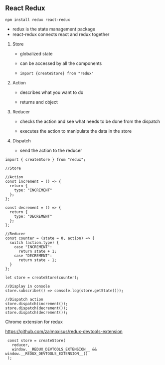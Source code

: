 ## React Redux

`npm install redux react-redux`

- redux is the state management package
- react-redux connects react and redux together



1. Store

   - globalized state

   - can be accessed by all the components

   - `import {createStore} from "redux" `

     

2. Action

   - describes what you want to do

   - returns and object

     

3. Reducer

   - checks the action and see what needs to be done from the dispatch

   - executes the action to manipulate the data in the store



4. Dispatch 

   - send the action to the reducer

     

```react
import { createStore } from "redux";

//Store

//Action
const increment = () => {
  return {
    type: "INCREMENT"
  };
};

const decrement = () => {
  return {
    type: "DECREMENT"
  };
};

//Reducer
const counter = (state = 0, action) => {
  switch (action.type) {
    case "INCREMENT":
      return state + 1;
    case "DECREMENT":
      return state - 1;
  }
};

let store = createStore(counter);

//Display in console
store.subscribe(() => console.log(store.getState()));

//Dispatch action
store.dispatch(increment());
store.dispatch(decrement());
store.dispatch(decrement());
```



Chrome extension for redux

https://github.com/zalmoxisus/redux-devtools-extension

```react
 const store = createStore(
   reducer,
   window.__REDUX_DEVTOOLS_EXTENSION__ && window.__REDUX_DEVTOOLS_EXTENSION__()
 );
```


